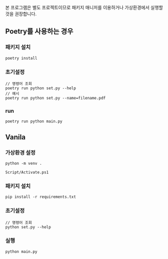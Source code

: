 본 프로그램은 별도 프로젝트이므로 패키지 매니저를 이용하거나 가상환경에서 실행할 것을 권장합니다.

## Poetry를 사용하는 경우

### 패키지 설치
```
poetry install
```

### 초기설정
```
// 명령어 조회
poetry run python set.py --help
// 예시
poetry run python set.py --name=filename.pdf
```

### run
```
poetry run python main.py
```

## Vanila

### 가상환경 설정
```
python -m venv .

Script/Activate.ps1
```

### 패키지 설치
```
pip install -r requirements.txt
```

### 초기설정
```
// 명령어 조회
python set.py --help
```

### 실행
```
python main.py
```
